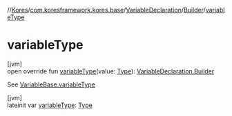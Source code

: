 //[Kores](../../../../index.md)/[com.koresframework.kores.base](../../index.md)/[VariableDeclaration](../index.md)/[Builder](index.md)/[variableType](variable-type.md)

# variableType

[jvm]\
open override fun [variableType](variable-type.md)(value: [Type](https://docs.oracle.com/javase/8/docs/api/java/lang/reflect/Type.html)): [VariableDeclaration.Builder](index.md)

See [VariableBase.variableType](../../-variable-base/variable-type.md)

[jvm]\
lateinit var [variableType](variable-type.md): [Type](https://docs.oracle.com/javase/8/docs/api/java/lang/reflect/Type.html)
